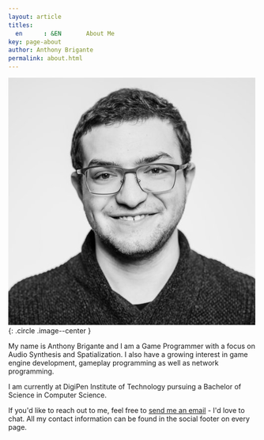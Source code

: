 ```yaml
---
layout: article
titles:
  en      : &EN       About Me
key: page-about
author: Anthony Brigante
permalink: about.html
---
```


![SelfPicture](../assets/images/AnthonyBrigante_BW.jpg){: .circle .image--center }

My name is Anthony Brigante and I am a Game Programmer with a focus on Audio Synthesis and Spatialization. I also have a growing interest in game engine development, gameplay programming as well as network programming.

I am currently at DigiPen Institute of Technology pursuing a Bachelor of Science in Computer Science.

If you'd like to reach out to me, feel free to [send me an email](mailto:anthonypbrigante@gmail.com) - I'd love to chat. 
All my contact information can be found in the social footer on every page.